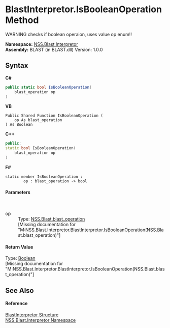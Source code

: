 # BlastInterpretor.IsBooleanOperation Method 
 

WARNING checks if boolean operaion, uses value op enum!!

**Namespace:**&nbsp;<a href="bc1962ef-fc17-4dde-e64c-a350d8f217aa">NSS.Blast.Interpretor</a><br />**Assembly:**&nbsp;BLAST (in BLAST.dll) Version: 1.0.0

## Syntax

**C#**<br />
``` C#
public static bool IsBooleanOperation(
	blast_operation op
)
```

**VB**<br />
``` VB
Public Shared Function IsBooleanOperation ( 
	op As blast_operation
) As Boolean
```

**C++**<br />
``` C++
public:
static bool IsBooleanOperation(
	blast_operation op
)
```

**F#**<br />
``` F#
static member IsBooleanOperation : 
        op : blast_operation -> bool 

```


#### Parameters
&nbsp;<dl><dt>op</dt><dd>Type: <a href="545d7548-930f-7c02-0adc-5220144448d3">NSS.Blast.blast_operation</a><br />\[Missing <param name="op"/> documentation for "M:NSS.Blast.Interpretor.BlastInterpretor.IsBooleanOperation(NSS.Blast.blast_operation)"\]</dd></dl>

#### Return Value
Type: <a href="https://docs.microsoft.com/dotnet/api/system.boolean" target="_blank" rel="noopener noreferrer">Boolean</a><br />\[Missing <returns> documentation for "M:NSS.Blast.Interpretor.BlastInterpretor.IsBooleanOperation(NSS.Blast.blast_operation)"\]

## See Also


#### Reference
<a href="4de5bd5a-f1bd-8188-7356-ab8a45b847d4">BlastInterpretor Structure</a><br /><a href="bc1962ef-fc17-4dde-e64c-a350d8f217aa">NSS.Blast.Interpretor Namespace</a><br />